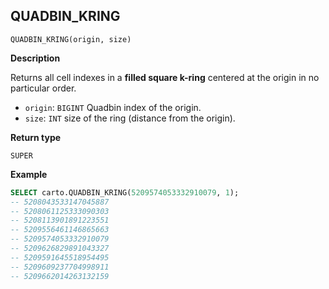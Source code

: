 ## QUADBIN_KRING

```sql:signature
QUADBIN_KRING(origin, size)
```

**Description**

Returns all cell indexes in a **filled square k-ring** centered at the origin in no particular order.

* `origin`: `BIGINT` Quadbin index of the origin.
* `size`: `INT` size of the ring (distance from the origin).

**Return type**

`SUPER`

**Example**

```sql
SELECT carto.QUADBIN_KRING(5209574053332910079, 1);
-- 5208043533147045887
-- 5208061125333090303
-- 5208113901891223551
-- 5209556461146865663
-- 5209574053332910079
-- 5209626829891043327
-- 5209591645518954495
-- 5209609237704998911
-- 5209662014263132159
```
